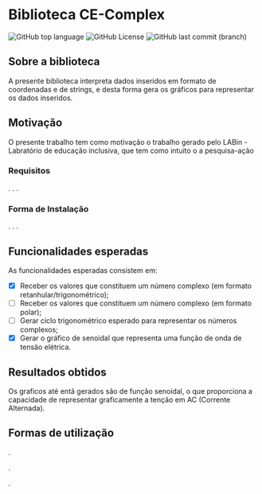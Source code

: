 # Biblioteca CE-Complex

![GitHub top language](https://img.shields.io/github/languages/top/MauricioPaivadaSilva/CE-Complex) ![GitHub License](https://img.shields.io/github/license/MauricioPaivadaSilva/CE-Complex) ![GitHub last commit (branch)](https://img.shields.io/github/last-commit/MauricioPaivadaSilva/CE-Complex/main)



## Sobre a biblioteca
A presente biblioteca interpreta dados inseridos em formato de coordenadas e de strings, e desta forma gera os gráficos para representar os dados inseridos.

## Motivação

O presente trabalho tem como motivação o trabalho gerado pelo LABin - Labratório de educação inclusiva, que tem como intuito o a pesquisa-ação

### Requisitos

. . .

### Forma de Instalação

. . .

## Funcionalidades esperadas
As funcionalidades esperadas consistem em:

- [X] Receber os valores que constituem um número complexo (em formato retanhular/trigonométrico);
- [ ] Receber os valores que constituem um número complexo (em formato polar);
- [ ] Gerar ciclo trigonométrico esperado para representar os números complexos;
- [X] Gerar o gráfico de senoidal que representa uma função de onda de tensão elétrica.

## Resultados obtidos
Os graficos até entã gerados são de função senoidal, o que proporciona a capacidade de representar graficamente a tenção em AC (Corrente Alternada).

## Formas de utilização
.

.

.